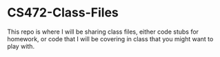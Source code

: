 # CS472-Class-Files

This repo is where I will be sharing class files, either code stubs for homework, or code that I will be covering in class that you might want to play with.